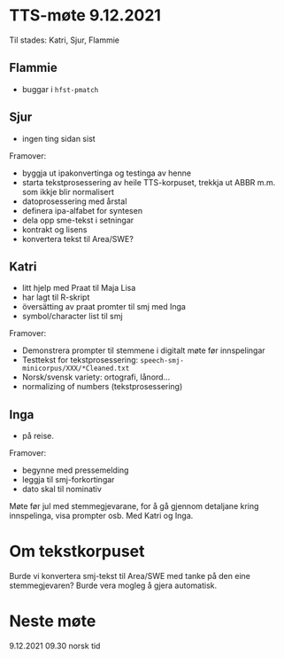 # TTS-møte 9.12.2021

Til stades: Katri, Sjur, Flammie

## Flammie
- buggar i `hfst-pmatch`

## Sjur
- ingen ting sidan sist

Framover:
- byggja ut ipakonvertinga og testinga av henne
- starta tekstprosessering av heile TTS-korpuset, trekkja ut ABBR m.m. som ikkje blir normalisert
- datoprosessering med årstal
- definera ipa-alfabet for syntesen
- dela opp sme-tekst i setningar
- kontrakt og lisens
- konvertera tekst til Area/SWE?

## Katri
- litt hjelp med Praat til Maja Lisa
- har lagt til R-skript
- översätting av praat promter til smj med Inga
- symbol/character list til smj

Framover:
- Demonstrera prompter til stemmene i digitalt møte før innspelingar
- Testtekst for tekstprosessering: `speech-smj-minicorpus/XXX/*Cleaned.txt`
- Norsk/svensk variety: ortografi, lånord...
- normalizing of numbers (tekstprosessering)

## Inga
- på reise.

Framover:
- begynne med pressemelding
- leggja til smj-forkortingar
- dato skal til nominativ

Møte før jul med stemmegjevarane, for å gå gjennom detaljane kring innspelinga, visa prompter osb. Med Katri og Inga.

# Om tekstkorpuset

Burde vi konvertera smj-tekst til Area/SWE med tanke på den eine stemmegjevaren? Burde vera mogleg å gjera automatisk.

# Neste møte

9.12.2021 09.30 norsk tid
